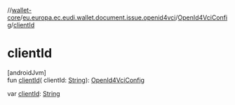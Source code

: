 //[wallet-core](../../../index.md)/[eu.europa.ec.eudi.wallet.document.issue.openid4vci](../index.md)/[OpenId4VciConfig](index.md)/[clientId](client-id.md)

# clientId

[androidJvm]\
fun [clientId](client-id.md)(
clientId: [String](https://kotlinlang.org/api/latest/jvm/stdlib/kotlin/-string/index.html)): [OpenId4VciConfig](index.md)

var [clientId](client-id.md): [String](https://kotlinlang.org/api/latest/jvm/stdlib/kotlin/-string/index.html)
